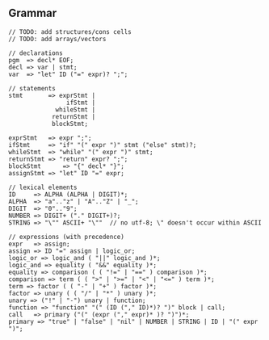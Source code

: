 ## Grammar ##

    // TODO: add structures/cons cells
    // TODO: add arrays/vectors

    // declarations
    pgm  => decl* EOF;
    decl => var | stmt;
    var  => "let" ID ("=" expr)? ";";

    // statements
    stmt       => exprStmt | 
                    ifStmt | 
                 whileStmt | 
                returnStmt | 
                blockStmt;
                
    exprStmt   => expr ";";
    ifStmt     => "if" "(" expr ")" stmt ("else" stmt)?;
    whileStmt  => "while" "(" expr ")" stmt;
    returnStmt => "return" expr? ";";
    blockStmt      => "{" decl* "}";
    assignStmt => "let" ID "=" expr;

    // lexical elements
    ID     => ALPHA (ALPHA | DIGIT)*;
    ALPHA  => "a".."z" | "A".."Z" | "_";
    DIGIT  => "0".."9";
    NUMBER => DIGIT+ ("." DIGIT+)?;
    STRING => "\"" ASCII+ "\""  // no utf-8; \" doesn't occur within ASCII

    // expressions (with precedence)
    expr   => assign;
    assign => ID "=" assign | logic_or;   
    logic_or => logic_and ( "||" logic_and )*;
    logic_and => equality ( "&&" equality )*;
    equality => comparison ( ( "!=" | "==" ) comparison )*;
    comparison => term ( ( ">" | ">=" | "<" | "<=" ) term )*;
    term => factor ( ( "-" | "+" ) factor )*;
    factor => unary ( ( "/" | "*" ) unary )*;
    unary => ("!" | "-") unary | function;
    function => "function" "(" (ID ("," ID)*)? ")" block | call;
    call   => primary ("(" (expr ("," expr)* )? ")")*;
    primary => "true" | "false" | "nil" | NUMBER | STRING | ID | "(" expr ")";